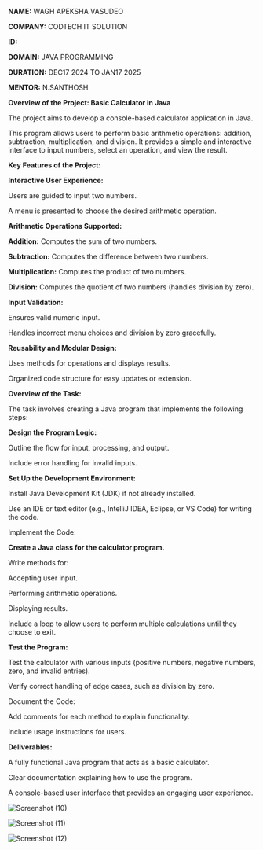 **NAME:** WAGH APEKSHA VASUDEO

**COMPANY:** CODTECH IT SOLUTION

**ID:** 

**DOMAIN:** JAVA PROGRAMMING 

**DURATION:** DEC17 2024 TO JAN17 2025

**MENTOR:** N.SANTHOSH

**Overview of the Project: Basic Calculator in Java**

The project aims to develop a console-based calculator application in Java.

This program allows users to perform basic arithmetic operations:
addition, subtraction, multiplication, and division. It provides a simple and interactive interface to input numbers, select an operation, and view the result.

**Key Features of the Project:**

**Interactive User Experience:**

Users are guided to input two numbers.

A menu is presented to choose the desired arithmetic operation.

**Arithmetic Operations Supported:**

**Addition:** Computes the sum of two numbers.

**Subtraction:** Computes the difference between two numbers.

**Multiplication:** Computes the product of two numbers.

**Division:** Computes the quotient of two numbers (handles division by zero).

**Input Validation:**

Ensures valid numeric input.

Handles incorrect menu choices and division by zero gracefully.

**Reusability and Modular Design:**

Uses methods for operations and displays results.

Organized code structure for easy updates or extension.

**Overview of the Task:**

The task involves creating a Java program that implements the following steps:

**Design the Program Logic:**

Outline the flow for input, processing, and output.

Include error handling for invalid inputs.

**Set Up the Development Environment:**

Install Java Development Kit (JDK) if not already installed.

Use an IDE or text editor (e.g., IntelliJ IDEA, Eclipse, or VS Code) for writing the code.

Implement the Code:

**Create a Java class for the calculator program.**

Write methods for:

Accepting user input.

Performing arithmetic operations.

Displaying results.

Include a loop to allow users to perform multiple calculations until they choose to exit.

**Test the Program:**

Test the calculator with various inputs (positive numbers, negative numbers, zero, and invalid entries).

Verify correct handling of edge cases, such as division by zero.

Document the Code:

Add comments for each method to explain functionality.

Include usage instructions for users.

**Deliverables:**

A fully functional Java program that acts as a basic calculator.

Clear documentation explaining how to use the program.

A console-based user interface that provides an engaging user experience.

![Screenshot (10)](https://github.com/user-attachments/assets/d5c5ee98-7749-4409-b0d8-775cea66a934)

![Screenshot (11)](https://github.com/user-attachments/assets/e2e11286-f87d-476a-9459-1fff1a70e773)

![Screenshot (12)](https://github.com/user-attachments/assets/4839065f-108f-43f7-b39f-c31cf32f23b9)
